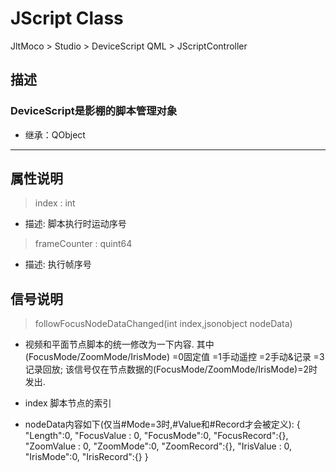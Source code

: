 # **JScript Class**

JltMoco > Studio > DeviceScript
QML > JScriptController

## 描述

### DeviceScript是影棚的脚本管理对象

* 继承：QObject

---

## 属性说明

> index : int

* 描述: 脚本执行时运动序号

> frameCounter : quint64

* 描述: 执行帧序号

## 信号说明

> followFocusNodeDataChanged(int index,jsonobject nodeData)

* 视频和平面节点脚本的统一修改为一下内容. 其中 (FocusMode/ZoomMode/IrisMode) =0固定值 =1手动遥控 =2手动&记录 =3记录回放;
该信号仅在节点数据的(FocusMode/ZoomMode/IrisMode)=2时发出.

* index 脚本节点的索引

* nodeData内容如下(仅当#Mode=3时,#Value和#Record才会被定义):
{
    "Length":0,
    "FocusValue : 0,
    "FocusMode":0,
    "FocusRecord":{},
    "ZoomValue : 0,
    "ZoomMode":0,
    "ZoomRecord":{},
    "IrisValue : 0,
    "IrisMode":0,
    "IrisRecord":{}
}
